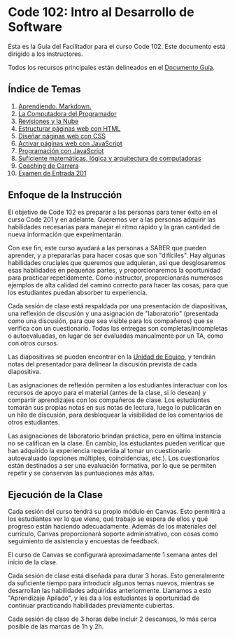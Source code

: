 # Code 102: Intro al Desarrollo de Software
Esta es la Guía del Facilitador para el curso Code 102. Este documento está dirigido a los instructores.

Todos los recursos principales están delineados en el [Documento Guía](https://docs.google.com/document/d/1QXPjUWIDARerOch8qAlIUeqICTt_3zTWzkWsomhaiSY/edit).

## Índice de Temas

1. [Aprendiendo. Markdown.](./curriculum/class-01/)
1. [La Computadora del Programador](./curriculum/class-02/)
1. [Revisiones y la Nube](./curriculum/class-03/)
1. [Estructurar páginas web con HTML](./curriculum/class-04/)
1. [Diseñar páginas web con CSS](./curriculum/class-05/)
1. [Activar páginas web con JavaScript](./curriculum/class-06/)
1. [Programación con JavaScript](./curriculum/class-07/)
1. [Suficiente matemáticas, lógica y arquitectura de computadoras](./curriculum/class-08/)
1. [Coaching de Carrera](./curriculum/class-09/)
1. [Examen de Entrada 201](./curriculum/class-10/)

## Enfoque de la Instrucción

El objetivo de Code 102 es preparar a las personas para tener éxito en el curso Code 201 y en adelante. Queremos ver a las personas adquirir las habilidades necesarias para manejar el ritmo rápido y la gran cantidad de nueva información que experimentarán.

Con ese fin, este curso ayudará a las personas a SABER que pueden aprender, y a prepararlas para hacer cosas que son "difíciles". Hay algunas habilidades cruciales que queremos que adquieran, así que desglosaremos esas habilidades en pequeñas partes, y proporcionaremos la oportunidad para practicar repetidamente. Como instructor, proporcionarás numerosos ejemplos de alta calidad del camino correcto para hacer las cosas, para que los estudiantes puedan absorber tu experiencia.

Cada sesión de clase está respaldada por una presentación de diapositivas, una reflexión de discusión y una asignación de "laboratorio" (presentada como una discusión, para que sea visible para los compañeros) que se verifica con un cuestionario. Todas las entregas son completas/incompletas o autoevaluadas, en lugar de ser evaluadas manualmente por un TA, como con otros cursos.

Las diapositivas se pueden encontrar en la [Unidad de Equipo](https://drive.google.com/drive/u/0/folders/1BkE_J6PXWVJ_3FlS7L24Jj4cGaPsNoek), y tendrán notas del presentador para delinear la discusión prevista de cada diapositiva.

Las asignaciones de reflexión permiten a los estudiantes interactuar con los recursos de apoyo para el material (antes de la clase, si lo desean) y compartir aprendizajes con los compañeros de clase. Los estudiantes tomarán sus propias notas en sus notas de lectura, luego lo publicarán en un hilo de discusión, para desbloquear la visibilidad de los comentarios de otros estudiantes.

Las asignaciones de laboratorio brindan práctica, pero en última instancia no se califican en la clase. En cambio, los estudiantes pueden verificar que han adquirido la experiencia requerida al tomar un cuestionario autoevaluado (opciones múltiples, coincidencias, etc.). Los cuestionarios están destinados a ser una evaluación formativa, por lo que se permiten repetir y se conservan las puntuaciones más altas.

## Ejecución de la Clase

Cada sesión del curso tendrá su propio módulo en Canvas. Esto permitirá a los estudiantes ver lo que viene, qué trabajo se espera de ellos y qué progreso están haciendo adecuadamente. Además de los materiales del currículo, Canvas proporcionará soporte administrativo, con cosas como seguimiento de asistencia y encuestas de feedback.

El curso de Canvas se configurará aproximadamente 1 semana antes del inicio de la clase.

Cada sesión de clase está diseñada para durar 3 horas. Esto generalmente da suficiente tiempo para introducir algunos temas nuevos, mientras se desarrollan las habilidades adquiridas anteriormente. Llamamos a esto "Aprendizaje Apilado", y les da a los estudiantes la oportunidad de continuar practicando habilidades previamente cubiertas.

Cada sesión de clase de 3 horas debe incluir 2 descansos, lo más cerca posible de las marcas de 1h y 2h.